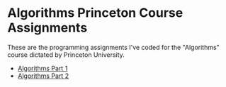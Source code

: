 # Algorithms Princeton Course Assignments

These are the programming assignments I've coded for the "Algorithms" course dictated by Princeton University.

* [Algorithms Part 1](https://www.coursera.org/learn/algorithms-part1)
* [Algorithms Part 2](https://www.coursera.org/learn/algorithms-part1)